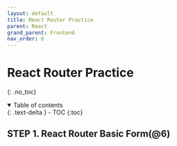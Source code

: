 ```yaml
---
layout: default
title: React Router Practice
parent: React
grand_parent: Frontend
nav_order: 6
---
```


# React Router Practice
{: .no_toc}

<details open markdown="block">
  <summary>
    Table of contents
  </summary>
  {: .text-delta }
- TOC
{:toc}
</details>
<!------------------------------------ STEP ------------------------------------>

## STEP 1. React Router Basic Form(@6)

